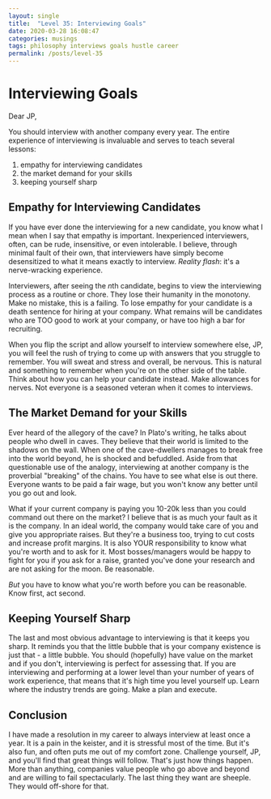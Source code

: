 ```yaml
---
layout: single
title:  "Level 35: Interviewing Goals"
date: 2020-03-28 16:08:47
categories: musings
tags: philosophy interviews goals hustle career
permalink: /posts/level-35
---
```


# Interviewing Goals

Dear JP,

You should interview with another company every year. The entire experience of interviewing is invaluable and serves to teach several lessons:
1. empathy for interviewing candidates
2. the market demand for your skills
3. keeping yourself sharp

## Empathy for Interviewing Candidates

If you have ever done the interviewing for a new candidate, you know what I mean when I say that empathy is important. Inexperienced interviewers, often, can be rude, insensitive, or even intolerable. I believe, through minimal fault of their own, that interviewers have simply become desensitized to what it means exactly to interview. *Reality flash*: it's a nerve-wracking experience.

Interviewers, after seeing the *n*th candidate, begins to view the interviewing process as a routine or chore. They lose their humanity in the monotony. Make no mistake, this is a failing. To lose empathy for your candidate is a death sentence for hiring at your company. What remains will be candidates who are TOO good to work at your company, or have too high a bar for recruiting. 

When you flip the script and allow yourself to interview somewhere else, JP, you will feel the rush of trying to come up with answers that you struggle to remember. You will sweat and stress and overall, be nervous. This is natural and something to remember when you're on the other side of the table. Think about how you can help your candidate instead. Make allowances for nerves. Not everyone is a seasoned veteran when it comes to interviews. 

## The Market Demand for your Skills

Ever heard of the allegory of the cave? In Plato's writing, he talks about people who dwell in caves. They believe that their world is limited to the shadows on the wall. When one of the cave-dwellers manages to break free into the world beyond, he is shocked and befuddled. Aside from that questionable use of the analogy, interviewing at another company is the proverbial "breaking" of the chains. You have to see what else is out there. Everyone wants to be paid a fair wage, but you won't know any better until you go out and look. 

What if your current company is paying you 10-20k less than you could command out there on the market? I believe that is as much your fault as it is the company. In an ideal world, the company would take care of you and give you appropriate raises. But they're a business too, trying to cut costs and increase profit margins. It is also YOUR responsibility to know what you're worth and to ask for it. Most bosses/managers would be happy to fight for you if you ask for a raise, granted you've done your research and are not asking for the moon. Be reasonable.

*But* you have to know what you're worth before you can be reasonable. Know first, act second.

## Keeping Yourself Sharp

The last and most obvious advantage to interviewing is that it keeps you sharp. It reminds you that the little bubble that is your company existence is just that - a little bubble. You should (hopefully) have value on the market and if you don't, interviewing is perfect for assessing that. If you are interviewing and performing at a lower level than your number of years of work experience, that means that it's high time you level yourself up. Learn where the industry trends are going. Make a plan and execute.

## Conclusion

I have made a resolution in my career to always interview at least once a year. It is a pain in the keister, and it is stressful most of the time. But it's also fun, and often puts me out of my comfort zone. Challenge yourself, JP, and you'll find that great things will follow. That's just how things happen. More than anything, companies value people who go above and beyond and are willing to fail spectacularly. The last thing they want are sheeple. They would off-shore for that.